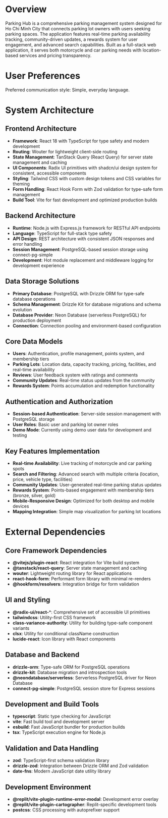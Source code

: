 # Overview

Parking Hub is a comprehensive parking management system designed for Ho Chi Minh City that connects parking lot owners with users seeking parking spaces. The application features real-time parking availability tracking, community-driven updates, a rewards system for user engagement, and advanced search capabilities. Built as a full-stack web application, it serves both motorcycle and car parking needs with location-based services and pricing transparency.

# User Preferences

Preferred communication style: Simple, everyday language.

# System Architecture

## Frontend Architecture
- **Framework**: React 18 with TypeScript for type safety and modern development
- **Routing**: Wouter for lightweight client-side routing
- **State Management**: TanStack Query (React Query) for server state management and caching
- **UI Components**: Radix UI primitives with shadcn/ui design system for consistent, accessible components
- **Styling**: Tailwind CSS with custom design tokens and CSS variables for theming
- **Form Handling**: React Hook Form with Zod validation for type-safe form management
- **Build Tool**: Vite for fast development and optimized production builds

## Backend Architecture
- **Runtime**: Node.js with Express.js framework for RESTful API endpoints
- **Language**: TypeScript for full-stack type safety
- **API Design**: REST architecture with consistent JSON responses and error handling
- **Session Management**: PostgreSQL-based session storage using connect-pg-simple
- **Development**: Hot module replacement and middleware logging for development experience

## Data Storage Solutions
- **Primary Database**: PostgreSQL with Drizzle ORM for type-safe database operations
- **Schema Management**: Drizzle Kit for database migrations and schema evolution
- **Database Provider**: Neon Database (serverless PostgreSQL) for production deployment
- **Connection**: Connection pooling and environment-based configuration

## Core Data Models
- **Users**: Authentication, profile management, points system, and membership tiers
- **Parking Lots**: Location data, capacity tracking, pricing, facilities, and real-time availability
- **Reviews**: User feedback system with ratings and comments
- **Community Updates**: Real-time status updates from the community
- **Rewards System**: Points accumulation and redemption functionality

## Authentication and Authorization
- **Session-based Authentication**: Server-side session management with PostgreSQL storage
- **User Roles**: Basic user and parking lot owner roles
- **Demo Mode**: Currently using demo user data for development and testing

## Key Features Implementation
- **Real-time Availability**: Live tracking of motorcycle and car parking spots
- **Search and Filtering**: Advanced search with multiple criteria (location, price, vehicle type, facilities)
- **Community Updates**: User-generated real-time parking status updates
- **Rewards System**: Points-based engagement with membership tiers (bronze, silver, gold)
- **Mobile-Responsive Design**: Optimized for both desktop and mobile devices
- **Mapping Integration**: Simple map visualization for parking lot locations

# External Dependencies

## Core Framework Dependencies
- **@vitejs/plugin-react**: React integration for Vite build system
- **@tanstack/react-query**: Server state management and caching
- **wouter**: Lightweight routing library for React applications
- **react-hook-form**: Performant form library with minimal re-renders
- **@hookform/resolvers**: Integration bridge for form validation

## UI and Styling
- **@radix-ui/react-***: Comprehensive set of accessible UI primitives
- **tailwindcss**: Utility-first CSS framework
- **class-variance-authority**: Utility for building type-safe component variants
- **clsx**: Utility for conditional className construction
- **lucide-react**: Icon library with React components

## Database and Backend
- **drizzle-orm**: Type-safe ORM for PostgreSQL operations
- **drizzle-kit**: Database migration and introspection tools
- **@neondatabase/serverless**: Serverless PostgreSQL driver for Neon Database
- **connect-pg-simple**: PostgreSQL session store for Express sessions

## Development and Build Tools
- **typescript**: Static type checking for JavaScript
- **vite**: Fast build tool and development server
- **esbuild**: Fast JavaScript bundler for production builds
- **tsx**: TypeScript execution engine for Node.js

## Validation and Data Handling
- **zod**: TypeScript-first schema validation library
- **drizzle-zod**: Integration between Drizzle ORM and Zod validation
- **date-fns**: Modern JavaScript date utility library

## Development Environment
- **@replit/vite-plugin-runtime-error-modal**: Development error overlay
- **@replit/vite-plugin-cartographer**: Replit-specific development tools
- **postcss**: CSS processing with autoprefixer support